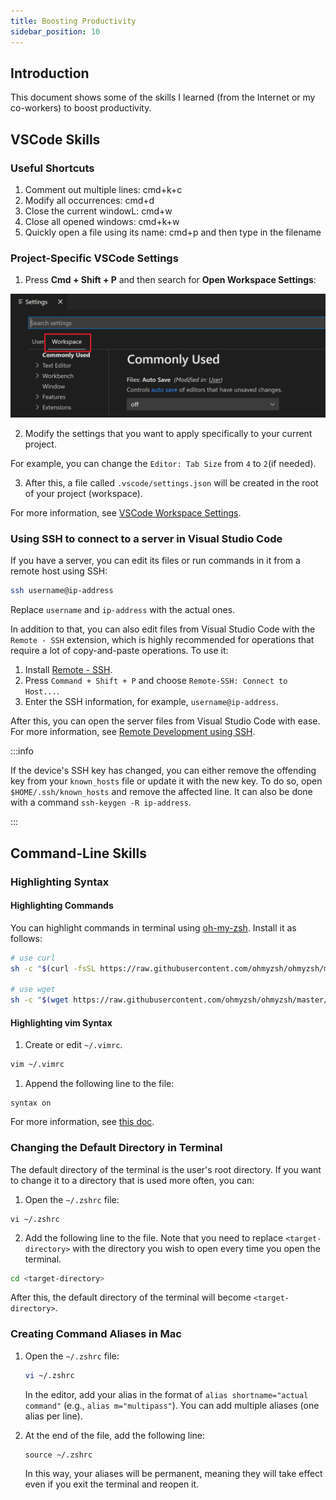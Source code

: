 ```yaml
---
title: Boosting Productivity
sidebar_position: 10
---
```


## Introduction

This document shows some of the skills I learned (from the Internet or my co-workers) to boost productivity.

## VSCode Skills

### Useful Shortcuts

1. Comment out multiple lines: cmd+k+c
1. Modify all occurrences: cmd+d
1. Close the current windowL: cmd+w
1. Close all opened windows: cmd+k+w
1. Quickly open a file using its name: cmd+p and then type in the filename

### Project-Specific VSCode Settings

1. Press **Cmd + Shift + P** and then search for **Open Workspace Settings**:

  ![settings-editor-workspace-tab](/img/development/settings-editor-workspace-tab.png)

2. Modify the settings that you want to apply specifically to your current project.

  For example, you can change the `Editor: Tab Size` from `4` to `2`(if needed).

3. After this, a file called `.vscode/settings.json` will be created in the root of your project (workspace).

  For more information, see [VSCode Workspace Settings](https://code.visualstudio.com/docs/getstarted/settings#_workspace-settings).

### Using SSH to connect to a server in Visual Studio Code

If you have a server, you can edit its files or run commands in it from a remote host using SSH:

  ```bash
  ssh username@ip-address
  ```

  Replace `username` and `ip-address` with the actual ones.

In addition to that, you can also edit files from Visual Studio Code with the `Remote - SSH` extension, which is highly recommended for operations that require a lot of copy-and-paste operations. To use it:

  1. Install [Remote - SSH](https://marketplace.visualstudio.com/items?itemName=ms-vscode-remote.remote-ssh).
  1. Press `Command + Shift + P` and choose `Remote-SSH: Connect to Host...`.
  1. Enter the SSH information, for example, `username@ip-address`.

After this, you can open the server files from Visual Studio Code with ease. For more information, see [Remote Development using SSH](https://code.visualstudio.com/docs/remote/ssh).

:::info

If the device's SSH key has changed, you can either remove the offending key from your `known_hosts` file or update it with the new key. To do so, open `$HOME/.ssh/known_hosts` and remove the affected line. It can also be done with a command `ssh-keygen -R ip-address`.

:::

## Command-Line Skills

### Highlighting Syntax

#### Highlighting Commands

You can highlight commands in terminal using [oh-my-zsh](https://ohmyz.sh). Install it as follows:

```sh
# use curl
sh -c "$(curl -fsSL https://raw.githubusercontent.com/ohmyzsh/ohmyzsh/master/tools/install.sh)"

# use wget
sh -c "$(wget https://raw.githubusercontent.com/ohmyzsh/ohmyzsh/master/tools/install.sh -O -)"
```

#### Highlighting vim Syntax

1. Create or edit `~/.vimrc`.

  ```sh
  vim ~/.vimrc
  ```

1. Append the following line to the file:

  ```
  syntax on
  ```

For more information, see [this doc](https://www.cyberciti.biz/faq/turn-on-or-off-color-syntax-highlighting-in-vi-or-vim/).

### Changing the Default Directory in Terminal

The default directory of the terminal is the user's root directory. If you want to change it to a directory that is used more often, you can:

1. Open the `~/.zshrc` file:

  ```
  vi ~/.zshrc
  ```

2. Add the following line to the file. Note that you need to replace `<target-directory>` with the directory you wish to open every time you open the terminal.

  ```sh
  cd <target-directory>
  ```
After this, the default directory of the terminal will become `<target-directory>`.

### Creating Command Aliases in Mac

1. Open the `~/.zshrc` file:

    ```sh
    vi ~/.zshrc
    ```

    In the editor, add your alias in the format of `alias shortname="actual command"` (e.g., `alias m="multipass"`). You can add multiple aliases (one alias per line).
2. At the end of the file, add the following line:

    ```
    source ~/.zshrc
    ```

    In this way, your aliases will be permanent, meaning they will take effect even if you exit the terminal and reopen it.